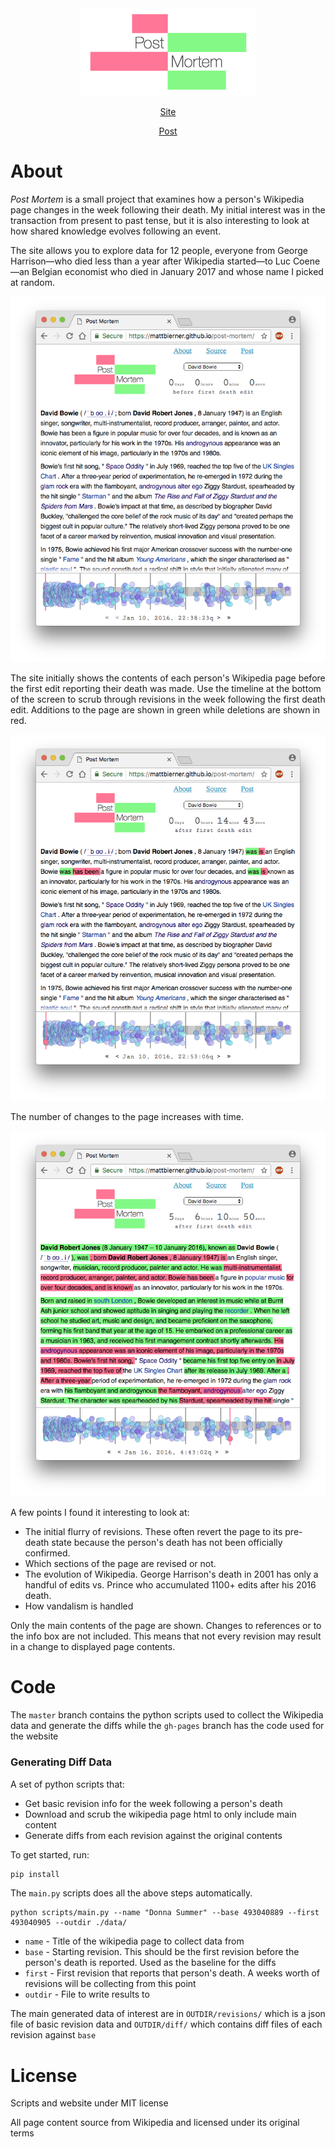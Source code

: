 <div align="center">
    <img title="Post Mortem" src="assets/logo.png" />
</div>

<div align="center">
    <p><a href="https://mattbierner.github.io/post-mortem/">Site</a></p>
    <p><a href="http://blog.mattbierner.com/post-mortem">Post</a></p>
</div>


# About
*Post Mortem* is a small project that examines how a person's Wikipedia page changes in the week following their death. My initial interest was in the transaction from present to past tense, but it is also interesting to look at how shared knowledge evolves following an event. 

The site allows you to explore data for 12 people, everyone from George Harrison—who died less than a year after Wikipedia started—to Luc Coene—an Belgian economist who died in January 2017 and whose name I picked at random.

![](documentation/initial.png)

The site initially shows the contents of each person's Wikipedia page before the first edit reporting their death was made. Use the timeline at the bottom of the screen to scrub through revisions in the week following the first death edit. Additions to the page are shown in green while deletions are shown in red.

![](documentation/small-changes.png)

The number of changes to the page increases with time. 

![](documentation/many-changes.png)

A few points I found it interesting to look at:

- The initial flurry of revisions. These often revert the page to its pre-death state because the person's death has not been officially confirmed.
- Which sections of the page are revised or not.
- The evolution of Wikipedia. George Harrison's death in 2001 has only a handful of edits vs. Prince who accumulated 1100+ edits after his 2016 death.
- How vandalism is handled

Only the main contents of the page are shown. Changes to references or to the info box are not included. This means that not every revision may result in a change to displayed page contents.

# Code
The `master` branch contains the python scripts used to collect the Wikipedia data and generate the diffs while the `gh-pages` branch has the code used for the website

### Generating Diff Data
A set of python scripts that:

- Get basic revision info for the week following a person's death
- Download and scrub the wikipedia page html to only include main content
- Generate diffs from each revision against the original contents

To get started, run:

```bash
pip install
```

The `main.py` scripts does all the above steps automatically. 

```
python scripts/main.py --name "Donna Summer" --base 493040889 --first 493040905 --outdir ./data/
```

- `name` - Title of the wikipedia page to collect data from
- `base` - Starting revision. This should be the first revision before the person's death is reported. Used as the baseline for the diffs
- `first` - First revision that reports that person's death. A weeks worth of revisions will be collecting from this point
- `outdir` - File to write results to 

The main generated data of interest are in `OUTDIR/revisions/` which is a json file of basic revision data and `OUTDIR/diff/` which contains diff files of each revision against `base`


# License
Scripts and website under MIT license

All page content source from Wikipedia and licensed under its original terms